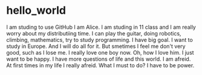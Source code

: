# hello_world
I am studing to use GitHub
I am Alice. I am studing in 11 class and I am really worry about 
my distributiing time.
I can play the guitar, doing robotics, climbing, mathematics,
try to study programming. I have big goal. I want to study
in Europe. And I will do all for it.
But smetimes I feel me don't very good, such as I lose me.
I really love one boy now. Oh, how I love him.
I just want to be happy.
I have more questions of life and this world.
I am afreid. At first times in my life I really afreid.
What I must to do? I have to be power.
